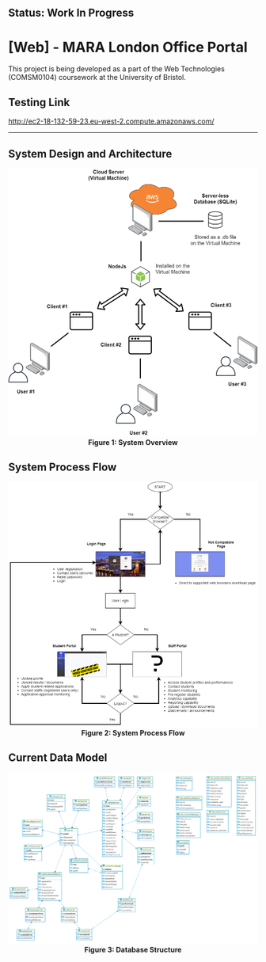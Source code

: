 ## Status: Work In Progress

# [Web] - MARA London Office Portal
This project is being developed as a part of the Web Technologies (COMSM0104) coursework at the University of Bristol.

## Testing Link
http://ec2-18-132-59-23.eu-west-2.compute.amazonaws.com/

---

## System Design and Architecture

<p align="center">
  <img src="./README_Assets/overview.png" width="700"> <br>
  <b>Figure 1: System Overview</b>
</p>


## System Process Flow

<p align="center">
  <img src="./README_Assets/process_flow.png" width="700"> <br>
  <b>Figure 2: System Process Flow</b>
</p>

## Current Data Model

<p align="center">
  <img src="./README_Assets/db.png" width="700"> <br>
  <b>Figure 3: Database Structure</b>
</p>